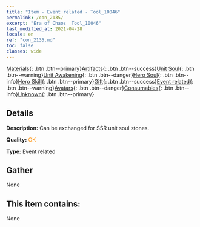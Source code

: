 ```yaml
---
title: "Item - Event related - Tool_10046"
permalink: /con_2135/
excerpt: "Era of Chaos  Tool_10046"
last_modified_at: 2021-04-28
locale: en
ref: "con_2135.md"
toc: false
classes: wide
---
```

 [Materials](/Items/){: .btn .btn--primary}[Artifacts](/Items/Artifacts/){: .btn .btn--success}[Unit Soul](/Items/UnitSoul/){: .btn .btn--warning}[Unit Awakening](/Items/UnitAwakening/){: .btn .btn--danger}[Hero Soul](/Items/HeroSoul/){: .btn .btn--info}[Hero Skill](/Items/HeroSkill/){: .btn .btn--primary}[Gift](/Items/Gift/){: .btn .btn--success}[Event related](/Items/Events/){: .btn .btn--warning}[Avatars](/Items/Avatars/){: .btn .btn--danger}[Consumables](/Items/Consumables/){: .btn .btn--info}[Unknown](/Items/Unknown/){: .btn .btn--primary}

## Details
 **Description:** Can be exchanged for SSR unit soul stones.

 **Quality:** <span style="color: #FF8C00">OK</span>

 **Type:** Event related

## Gather

  None

## This item contains:

  None

